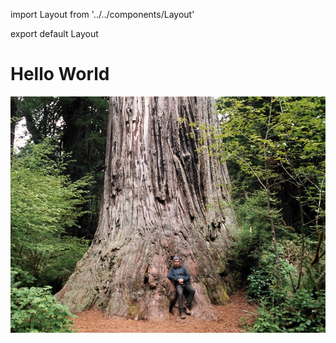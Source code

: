 import Layout from '../../components/Layout'

export default Layout

# Hello World

![hello world](/assets/images/hello-world.jpg)
